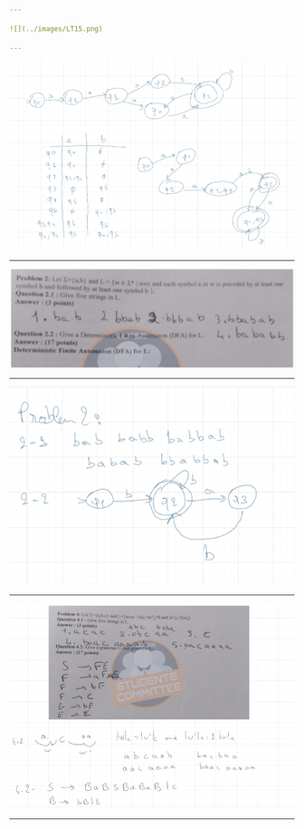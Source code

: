 ```yaml
---

![](../images/LT15.png)

---
```


![](../images/LT16.png)

---

![](../images/LT17.png)

---

![](../images/LT18.png)

---

![](../images/LT19.png)

---